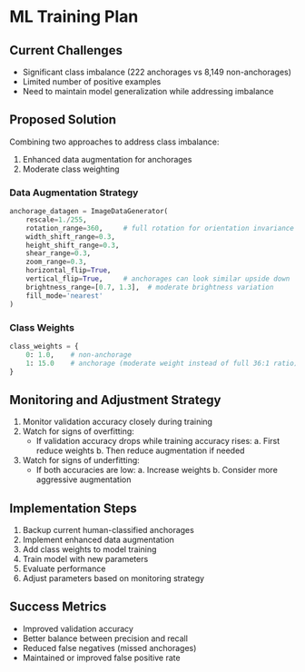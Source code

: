 # ML Training Plan

## Current Challenges
- Significant class imbalance (222 anchorages vs 8,149 non-anchorages)
- Limited number of positive examples
- Need to maintain model generalization while addressing imbalance

## Proposed Solution
Combining two approaches to address class imbalance:
1. Enhanced data augmentation for anchorages
2. Moderate class weighting

### Data Augmentation Strategy
```python
anchorage_datagen = ImageDataGenerator(
    rescale=1./255,
    rotation_range=360,     # full rotation for orientation invariance
    width_shift_range=0.3,  
    height_shift_range=0.3,
    shear_range=0.3,       
    zoom_range=0.3,        
    horizontal_flip=True,
    vertical_flip=True,     # anchorages can look similar upside down
    brightness_range=[0.7, 1.3],  # moderate brightness variation
    fill_mode='nearest'
)
```

### Class Weights
```python
class_weights = {
    0: 1.0,    # non-anchorage
    1: 15.0    # anchorage (moderate weight instead of full 36:1 ratio)
}
```

## Monitoring and Adjustment Strategy
1. Monitor validation accuracy closely during training
2. Watch for signs of overfitting:
   - If validation accuracy drops while training accuracy rises:
     a. First reduce weights
     b. Then reduce augmentation if needed
3. Watch for signs of underfitting:
   - If both accuracies are low:
     a. Increase weights
     b. Consider more aggressive augmentation

## Implementation Steps
1. Backup current human-classified anchorages
2. Implement enhanced data augmentation
3. Add class weights to model training
4. Train model with new parameters
5. Evaluate performance
6. Adjust parameters based on monitoring strategy

## Success Metrics
- Improved validation accuracy
- Better balance between precision and recall
- Reduced false negatives (missed anchorages)
- Maintained or improved false positive rate 